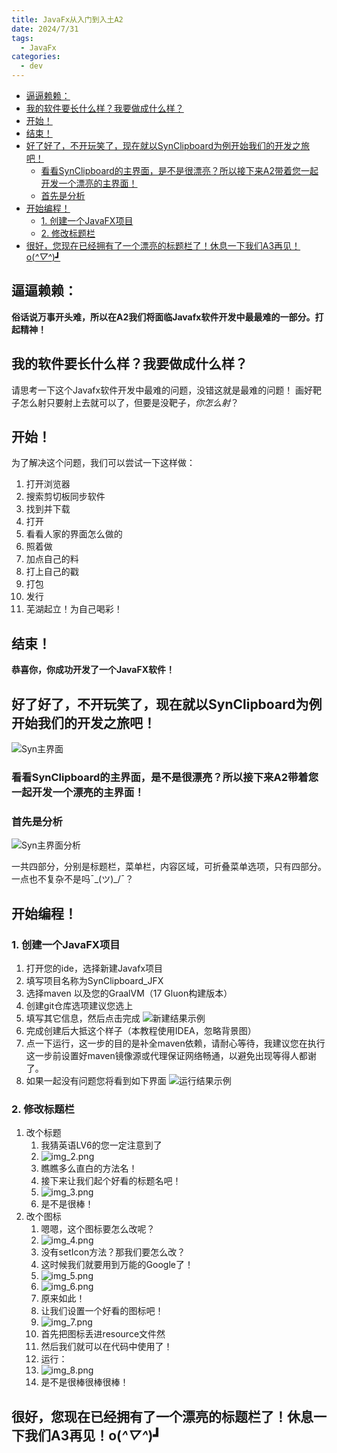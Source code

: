 ```yaml
---
title: JavaFx从入门到入土A2
date: 2024/7/31
tags:
  - JavaFx
categories:
  - dev
---
```

<!-- TOC -->
  * [逼逼赖赖：](#逼逼赖赖)
  * [我的软件要长什么样？我要做成什么样？](#我的软件要长什么样我要做成什么样)
  * [开始！](#开始)
  * [结束！](#结束)
  * [好了好了，不开玩笑了，现在就以SynClipboard为例开始我们的开发之旅吧！](#好了好了不开玩笑了现在就以synclipboard为例开始我们的开发之旅吧)
    * [看看SynClipboard的主界面，是不是很漂亮？所以接下来A2带着您一起开发一个漂亮的主界面！](#看看synclipboard的主界面是不是很漂亮所以接下来a2带着您一起开发一个漂亮的主界面)
    * [首先是分析](#首先是分析)
  * [开始编程！](#开始编程)
    * [1. 创建一个JavaFX项目](#1-创建一个javafx项目)
    * [2. 修改标题栏](#2-修改标题栏)
  * [很好，您现在已经拥有了一个漂亮的标题栏了！休息一下我们A3再见！o(*^▽^*)┛](#很好您现在已经拥有了一个漂亮的标题栏了休息一下我们a3再见o)
<!-- TOC -->

## 逼逼赖赖：
**俗话说万事开头难，所以在A2我们将面临Javafx软件开发中最最难的一部分。打起精神！**

## 我的软件要长什么样？我要做成什么样？
请思考一下这个Javafx软件开发中最难的问题，没错这就是最难的问题！
画好靶子怎么射只要射上去就可以了，但要是没靶子，_你怎么射_？

## 开始！

为了解决这个问题，我们可以尝试一下这样做：
1. 打开浏览器
2. 搜索剪切板同步软件
3. 找到并下载
4. 打开
5. 看看人家的界面怎么做的
6. 照着做
7. 加点自己的料
8. 打上自己的戳
9. 打包
10. 发行
11. 芜湖起立！为自己喝彩！

## 结束！

**恭喜你，你成功开发了一个JavaFX软件！**

## 好了好了，不开玩笑了，现在就以SynClipboard为例开始我们的开发之旅吧！

![Syn主界面](../assets/javafx从入门到入土A2/img.png)

### 看看SynClipboard的主界面，是不是很漂亮？所以接下来A2带着您一起开发一个漂亮的主界面！
### 首先是分析

![Syn主界面分析](../assets/javafx从入门到入土A2/img_1.png)

一共四部分，分别是标题栏，菜单栏，内容区域，可折叠菜单选项，只有四部分。一点也不复杂不是吗¯\_(ツ)_/¯？
##  开始编程！
###  1. 创建一个JavaFX项目
1. 打开您的ide，选择新建Javafx项目
2. 填写项目名称为SynClipboard_JFX
3. 选择maven 以及您的GraalVM（17 Gluon构建版本）
4. 创建git仓库选项建议您选上
5. 填写其它信息，然后点击完成
![新建结果示例](../assets/javafx从入门到入土A2/img_9.png)
6. 完成创建后大抵这个样子（本教程使用IDEA，忽略背景图）
7. 点一下运行，这一步的目的是补全maven依赖，请耐心等待，我建议您在执行这一步前设置好maven镜像源或代理保证网络畅通，以避免出现等得人都谢了。
8. 如果一起没有问题您将看到如下界面
![运行结果示例](../assets/javafx从入门到入土A2/img_10.png)
### 2. 修改标题栏
1. 改个标题
   1. 我猜英语LV6的您一定注意到了
   2. ![img_2.png](../assets/javafx从入门到入土A2/img_2.png)
   3. 瞧瞧多么直白的方法名！
   4. 接下来让我们起个好看的标题名吧！
   5. ![img_3.png](../assets/javafx从入门到入土A2/img_3.png)
   6. 是不是很棒！
2. 改个图标
   1. 嗯嗯，这个图标要怎么改呢？
   2. ![img_4.png](../assets/javafx从入门到入土A2/img_4.png)
   3. 没有setIcon方法？那我们要怎么改？
   4. 这时候我们就要用到万能的Google了！
   5. ![img_5.png](../assets/javafx从入门到入土A2/img_5.png)
   6. ![img_6.png](../assets/javafx从入门到入土A2/img_6.png)
   7. 原来如此！
   8. 让我们设置一个好看的图标吧！
   9. ![img_7.png](../assets/javafx从入门到入土A2/img_7.png)
   10. 首先把图标丢进resource文件然
   11. 然后我们就可以在代码中使用了！
   12. 运行：
   13. ![img_8.png](../assets/javafx从入门到入土A2/img_8.png)
   14. 是不是很棒很棒很棒！
## 很好，您现在已经拥有了一个漂亮的标题栏了！休息一下我们A3再见！o(*^▽^*)┛